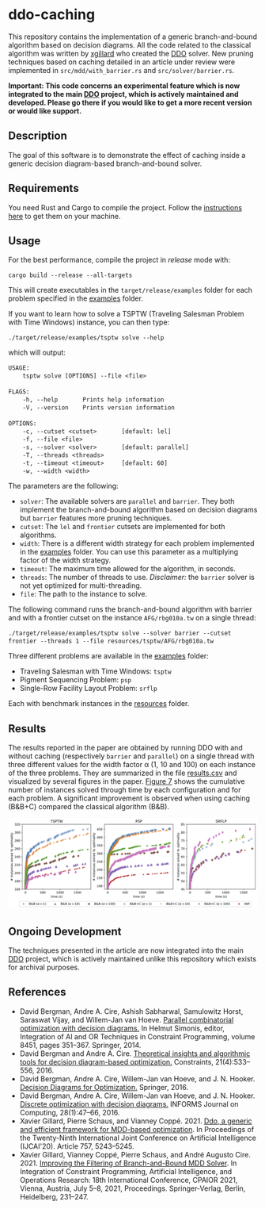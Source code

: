 # ddo-caching

This repository contains the implementation of a generic branch-and-bound algorithm based on decision diagrams.
All the code related to the classical algorithm was written by [xgillard](https://github.com/xgillard) who created the [DDO](https://github.com/xgillard/ddo) solver.
New pruning techniques based on caching detailed in an article under review were implemented in `src/mdd/with_barrier.rs` and `src/solver/barrier.rs`.

**Important: This code concerns an experimental feature which is now integrated to the main 
[DDO](https://github.com/xgillard/ddo) project, which is actively maintained and developed. Please go there if you would like to
get a more recent version or would like support.**

## Description

The goal of this software is to demonstrate the effect of caching inside a generic decision diagram-based branch-and-bound solver.

## Requirements

You need Rust and Cargo to compile the project.
Follow the [instructions here](https://doc.rust-lang.org/cargo/getting-started/installation.html) to get them on your machine.

## Usage

For the best performance, compile the project in *release* mode with:
```
cargo build --release --all-targets
```
This will create executables in the `target/release/examples` folder for each problem specified in the [examples](examples) folder.

If you want to learn how to solve a TSPTW (Traveling Salesman Problem with Time Windows) instance, you can then type:
```
./target/release/examples/tsptw solve --help
```
which will output:
```
USAGE:
    tsptw solve [OPTIONS] --file <file>

FLAGS:
    -h, --help       Prints help information
    -V, --version    Prints version information

OPTIONS:
    -c, --cutset <cutset>       [default: lel]
    -f, --file <file>          
    -s, --solver <solver>       [default: parallel]
    -T, --threads <threads>    
    -t, --timeout <timeout>     [default: 60]
    -w, --width <width> 
```

The parameters are the following:
- `solver`: The available solvers are `parallel` and `barrier`.
They both implement the branch-and-bound algorithm based on decision diagrams but `barrier` features more pruning techniques.
- `cutset`: The `lel` and `frontier` cutsets are implemented for both algorithms.
- `width`: There is a different width strategy for each problem implemented in the [examples](examples) folder. You can use this parameter as a multiplying factor of the width strategy.
- `timeout`: The maximum time allowed for the algorithm, in seconds.
- `threads`: The number of threads to use. *Disclaimer:* the `barrier` solver is not yet optimized for multi-threading.
- `file`: The path to the instance to solve.

The following command runs the branch-and-bound algorithm with barrier and with a frontier cutset on the instance `AFG/rbg010a.tw` on a single thread:
```
./target/release/examples/tsptw solve --solver barrier --cutset frontier --threads 1 --file resources/tsptw/AFG/rbg010a.tw
```

Three different problems are available in the [examples](examples) folder:
- Traveling Salesman with Time Windows: `tsptw`
- Pigment Sequencing Problem: `psp`
- Single-Row Facility Layout Problem: `srflp`

Each with benchmark instances in the [resources](resources) folder.

## Results

The results reported in the paper are obtained by running DDO with and without caching (respectively `barrier` and `parallel`) on a single thread with three different values for the width factor &alpha; (1, 10 and 100) on each instance of the three problems.
They are summarized in the file [results.csv](results/results.csv) and visualized by several figures in the paper.
[Figure 7](results/results.png) shows the cumulative number of instances solved through time by each configuration and for each problem.
A significant improvement is observed when using caching (B&B+C) compared the classical algorithm (B&B).

![Figure 7](results/results.png)

## Ongoing Development

The techniques presented in the article are now integrated into the main [DDO](https://github.com/xgillard/ddo) project, which is actively maintained unlike this repository which exists for archival purposes.

## References
+   David Bergman, Andre A. Cire, Ashish Sabharwal, Samulowitz Horst, Saraswat Vijay, and Willem-Jan van Hoeve. [Parallel combinatorial optimization with decision diagrams.](https://link.springer.com/chapter/10.1007/978-3-319-07046-9_25) In Helmut Simonis, editor, Integration of AI and OR Techniques in Constraint Programming, volume 8451, pages 351–367. Springer, 2014.
+   David Bergman and Andre A. Cire. [Theoretical insights and algorithmic tools for decision diagram-based optimization.](https://link.springer.com/article/10.1007/s10601-016-9239-9) Constraints, 21(4):533–556, 2016.
+   David Bergman, Andre A. Cire, Willem-Jan van Hoeve, and J. N. Hooker. [Decision Diagrams for Optimization.](https://link.springer.com/book/10.1007%2F978-3-319-42849-9) Springer, 2016.
+   David Bergman, Andre A. Cire, Willem-Jan van Hoeve, and J. N. Hooker. [Discrete optimization with decision diagrams.](https://pubsonline.informs.org/doi/abs/10.1287/ijoc.2015.0648) INFORMS Journal on Computing, 28(1):47–66, 2016.
+   Xavier Gillard, Pierre Schaus, and Vianney Coppé. 2021. [Ddo, a generic and efficient framework for MDD-based optimization](https://www.ijcai.org/proceedings/2020/757). In Proceedings of the Twenty-Ninth International Joint Conference on Artificial Intelligence (IJCAI'20). Article 757, 5243–5245.
+   Xavier Gillard, Vianney Coppé, Pierre Schaus, and André Augusto Cire. 2021. [Improving the Filtering of Branch-and-Bound MDD Solver](https://link.springer.com/chapter/10.1007/978-3-030-78230-6_15). In Integration of Constraint Programming, Artificial Intelligence, and Operations Research: 18th International Conference, CPAIOR 2021, Vienna, Austria, July 5–8, 2021, Proceedings. Springer-Verlag, Berlin, Heidelberg, 231–247.
